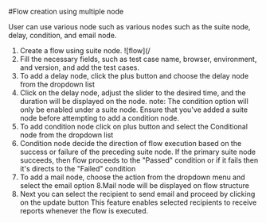 ﻿#Flow creation using multiple node
 
User can use various node such as various nodes such as the suite node, delay, condition, and email node. 
1. Create a flow using suite node. 
![flow](/
2. Fill the necessary fields, such as test case name, browser, environment, and version, and  add the test cases.
3. To add a delay node, click the plus button and choose the delay node from the dropdown  list
4. Click on the delay node, adjust the slider to the desired time, and the duration will be displayed on the node. 
 note: The condition option will only be enabled under a suite node. Ensure that you've added a suite node before attempting to add a condition node.
5. To add condition node click on plus button and select the Conditional node from the dropdown list
6. Condition node decide the direction of flow execution based on the success or failure of the preceding suite node. If the primary suite node succeeds, then flow proceeds to the "Passed" condition or if it fails then it's  directs to the "Failed" condition
7. To add a mail node, choose the action from the dropdown menu and select the email option 
8.Mail node will be displayed on flow structure 
9. Next you can select the recipient to send email and proceed by clicking on the update button  This feature enables selected recipients to receive reports whenever the flow is executed.

